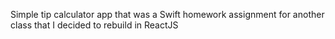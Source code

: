 Simple tip calculator app that was a Swift homework assignment for another class that I decided to rebuild in ReactJS

